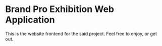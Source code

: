 # Brand Pro Exhibition Web Application

This is the website frontend for the said project. Feel free to enjoy, or get out.
